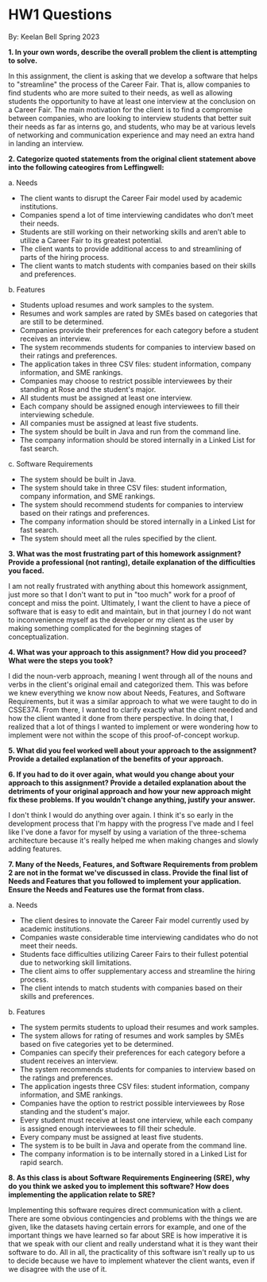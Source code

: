 # HW1 Questions

By: Keelan Bell
Spring 2023

**1. In your own words, describe the overall problem the client is attempting to solve.**

In this assignment, the client is asking that we develop a software that helps to "streamline" the process of the Career Fair. That is, allow companies to find students who are more suited to their needs, as well as allowing students the opportunity to have at least one interview at the conclusion on a Career Fair. The main motivation for the client is to find a compromise between companies, who are looking to interview students that better suit their needs as far as interns go, and students, who may be at various levels of networking and communication experience and may need an extra hand in landing an interview.

**2. Categorize quoted statements from the original client statement above into the following cateogires from Leffingwell:**

a. Needs

* The client wants to disrupt the Career Fair model used by academic institutions.
* Companies spend a lot of time interviewing candidates who don’t meet their needs.
* Students are still working on their networking skills and aren’t able to utilize a Career Fair to its greatest potential.
* The client wants to provide additional access to and streamlining of parts of the hiring process.
* The client wants to match students with companies based on their skills and preferences.

b. Features

* Students upload resumes and work samples to the system.
* Resumes and work samples are rated by SMEs based on categories that are still to be determined.
* Companies provide their preferences for each category before a student receives an interview.
* The system recommends students for companies to interview based on their ratings and preferences.
* The application takes in three CSV files: student information, company information, and SME rankings.
* Companies may choose to restrict possible interviewees by their standing at Rose and the student's major.
* All students must be assigned at least one interview.
* Each company should be assigned enough interviewees to fill their interviewing schedule.
* All companies must be assigned at least five students.
* The system should be built in Java and run from the command line.
* The company information should be stored internally in a Linked List for fast search.

c. Software Requirements

* The system should be built in Java.
* The system should take in three CSV files: student information, company information, and SME rankings.
* The system should recommend students for companies to interview based on their ratings and preferences.
* The company information should be stored internally in a Linked List for fast search.
* The system should meet all the rules specified by the client.

**3. What was the most frustrating part of this homework assignment? Provide a professional (not ranting), detaile explanation of the difficulties you faced.**

I am not really frustrated with anything about this homework assignment, just more so that I don't want to put in "too much" work for a proof of concept and miss the point. Ultimately, I want the client to have a piece of software that is easy to edit and maintain, but in that journey I do not want to inconvenience myself as the developer or my client as the user by making something complicated for the beginning stages of conceptualization.

**4. What was your approach to this assignment? How did you proceed? What were the steps you took?**

I did the noun-verb approach, meaning I went through all of the nouns and verbs in the client's original email and categorized them. This was before we knew everything we know now about Needs, Features, and Software Requirements, but it was a similar approach to what we were taught to do in CSSE374. From there, I wanted to clarify exactly what the client needed and how the client wanted it done from there perspective. In doing that, I realized that a lot of things I wanted to implement or were wondering how to implement were not within the scope of this proof-of-concept workup.

**5. What did you feel worked well about your approach to the assignment? Provide a detailed explanation of the benefits of your approach.**

**6. If you had to do it over again, what would you change about your approach to this assignment? Provide a detailed explanation about the detriments of your original approach and how your new approach might fix these problems. If you wouldn't change anything, justify your answer.**

I don't think I would do anything over again. I think it's so early in the development process that I'm happy with the progress I've made and I feel like I've done a favor for myself by using a variation of the three-schema architecture because it's really helped me when making changes and slowly adding features.

**7. Many of the Needs, Features, and Software Requirements from problem 2 are not in the format we've discussed in class. Provide the final list of Needs and Features that you followed to implement your application. Ensure the Needs and Features use the format from class.**

a. Needs

* The client desires to innovate the Career Fair model currently used by academic institutions.
* Companies waste considerable time interviewing candidates who do not meet their needs.
* Students face difficulties utilizing Career Fairs to their fullest potential due to networking skill limitations.
* The client aims to offer supplementary access and streamline the hiring process.
* The client intends to match students with companies based on their skills and preferences.

b. Features

* The system permits students to upload their resumes and work samples.
* The system allows for rating of resumes and work samples by SMEs based on five categories yet to be determined.
* Companies can specify their preferences for each category before a student receives an interview.
* The system recommends students for companies to interview based on the ratings and preferences.
* The application ingests three CSV files: student information, company information, and SME rankings.
* Companies have the option to restrict possible interviewees by Rose standing and the student's major.
* Every student must receive at least one interview, while each company is assigned enough interviewees to fill their schedule.
* Every company must be assigned at least five students.
* The system is to be built in Java and operate from the command line.
* The company information is to be internally stored in a Linked List for rapid search.

**8. As this class is about Software Requirements Engineering (SRE), why do you think we asked you to implement this software? How does implementing the application relate to SRE?**

Implementing this software requires direct communication with a client. There are some obvious contingencies and problems with the things we are given, like the datasets having certain errors for example, and one of the important things we have learned so far about SRE is how imperative it is that we speak with our client and really understand what it is they want their software to do. All in all, the practicality of this software isn't really up to us to decide because we have to implement whatever the client wants, even if we disagree with the use of it.